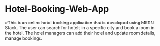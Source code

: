 # Hotel-Booking-Web-App

#This is an online hotel booking application that is developed using MERN Stack. The user can search for hotels in a specific city and book a room in the hotel. The hotel managers can add their hotel and update room details, manage bookings.
 
